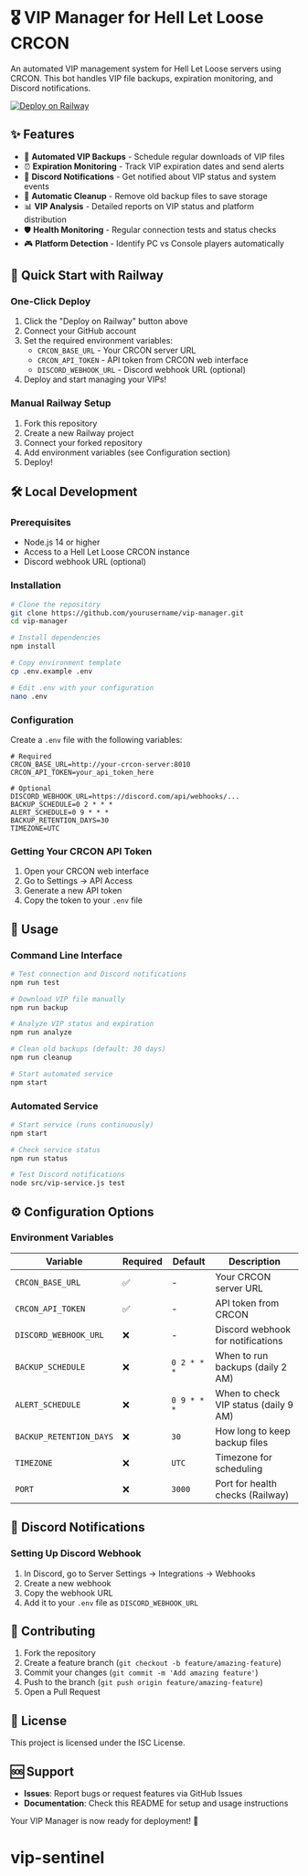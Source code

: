 # 🎖️ VIP Manager for Hell Let Loose CRCON

An automated VIP management system for Hell Let Loose servers using CRCON. This bot handles VIP file backups, expiration monitoring, and Discord notifications.

[![Deploy on Railway](https://railway.app/button.svg)](https://railway.app/template/your-template-url)

## ✨ Features

- 🔄 **Automated VIP Backups** - Schedule regular downloads of VIP files
- ⏰ **Expiration Monitoring** - Track VIP expiration dates and send alerts
- 🔔 **Discord Notifications** - Get notified about VIP status and system events
- 🧹 **Automatic Cleanup** - Remove old backup files to save storage
- 📊 **VIP Analysis** - Detailed reports on VIP status and platform distribution
- 🛡️ **Health Monitoring** - Regular connection tests and status checks
- 🎮 **Platform Detection** - Identify PC vs Console players automatically

## 🚀 Quick Start with Railway

### One-Click Deploy

1. Click the "Deploy on Railway" button above
2. Connect your GitHub account
3. Set the required environment variables:
   - `CRCON_BASE_URL` - Your CRCON server URL
   - `CRCON_API_TOKEN` - API token from CRCON web interface
   - `DISCORD_WEBHOOK_URL` - Discord webhook URL (optional)
4. Deploy and start managing your VIPs!

### Manual Railway Setup

1. Fork this repository
2. Create a new Railway project
3. Connect your forked repository
4. Add environment variables (see Configuration section)
5. Deploy!

## 🛠️ Local Development

### Prerequisites

- Node.js 14 or higher
- Access to a Hell Let Loose CRCON instance
- Discord webhook URL (optional)

### Installation

```bash
# Clone the repository
git clone https://github.com/yourusername/vip-manager.git
cd vip-manager

# Install dependencies
npm install

# Copy environment template
cp .env.example .env

# Edit .env with your configuration
nano .env
```

### Configuration

Create a `.env` file with the following variables:

```env
# Required
CRCON_BASE_URL=http://your-crcon-server:8010
CRCON_API_TOKEN=your_api_token_here

# Optional
DISCORD_WEBHOOK_URL=https://discord.com/api/webhooks/...
BACKUP_SCHEDULE=0 2 * * *
ALERT_SCHEDULE=0 9 * * *
BACKUP_RETENTION_DAYS=30
TIMEZONE=UTC
```

### Getting Your CRCON API Token

1. Open your CRCON web interface
2. Go to Settings → API Access
3. Generate a new API token
4. Copy the token to your `.env` file

## 📖 Usage

### Command Line Interface

```bash
# Test connection and Discord notifications
npm run test

# Download VIP file manually
npm run backup

# Analyze VIP status and expiration
npm run analyze

# Clean old backups (default: 30 days)
npm run cleanup

# Start automated service
npm start
```

### Automated Service

```bash
# Start service (runs continuously)
npm start

# Check service status
npm run status

# Test Discord notifications
node src/vip-service.js test
```

## ⚙️ Configuration Options

### Environment Variables

| Variable | Required | Default | Description |
|----------|----------|---------|-------------|
| `CRCON_BASE_URL` | ✅ | - | Your CRCON server URL |
| `CRCON_API_TOKEN` | ✅ | - | API token from CRCON |
| `DISCORD_WEBHOOK_URL` | ❌ | - | Discord webhook for notifications |
| `BACKUP_SCHEDULE` | ❌ | `0 2 * * *` | When to run backups (daily 2 AM) |
| `ALERT_SCHEDULE` | ❌ | `0 9 * * *` | When to check VIP status (daily 9 AM) |
| `BACKUP_RETENTION_DAYS` | ❌ | `30` | How long to keep backup files |
| `TIMEZONE` | ❌ | `UTC` | Timezone for scheduling |
| `PORT` | ❌ | `3000` | Port for health checks (Railway) |

## 🔔 Discord Notifications

### Setting Up Discord Webhook

1. In Discord, go to Server Settings → Integrations → Webhooks
2. Create a new webhook
3. Copy the webhook URL
4. Add it to your `.env` file as `DISCORD_WEBHOOK_URL`

## 🤝 Contributing

1. Fork the repository
2. Create a feature branch (`git checkout -b feature/amazing-feature`)
3. Commit your changes (`git commit -m 'Add amazing feature'`)
4. Push to the branch (`git push origin feature/amazing-feature`)
5. Open a Pull Request

## 📝 License

This project is licensed under the ISC License.

## 🆘 Support

- **Issues**: Report bugs or request features via GitHub Issues
- **Documentation**: Check this README for setup and usage instructions

Your VIP Manager is now ready for deployment! 🎉
# vip-sentinel
